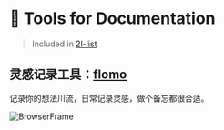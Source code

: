 # 📃 Tools for Documentation

> Included in [2l-list](https://github.com/waringhu/2l-list)

## 灵感记录工具：[flomo](https://flomoapp.com/)

记录你的想法川流，日常记录灵感，做个备忘都很合适。

![BrowserFrame](https://cdn.jsdelivr.net/gh/waringhu/simp-CDN/2l-list/documentation-tool/flomo.png)